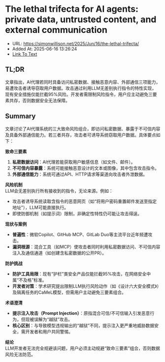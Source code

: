 # The lethal trifecta for AI agents: private data, untrusted content, and external communication
- URL: https://simonwillison.net/2025/Jun/16/the-lethal-trifecta/
- Added At: 2025-06-16 13:26:24
- [Link To Text](2025-06-16-the-lethal-trifecta-for-ai-agents-private-data,-untrusted-content,-and-external-communication_raw.md)

## TL;DR


文章指出，AI代理若同时具备访问私密数据、接触恶意内容、外部通信三项能力，易遭攻击者诱导窃取用户数据。攻击通过利用LLM无差别执行指令的特性实现，现有安全措施仅能拦截95%风险。开发者需限制风险指令，用户应主动避免三要素共存，否则数据安全无法保障。

## Summary


文章讨论了AI代理系统的三大致命风险组合，即访问私密数据、暴露于不可信内容及具备外部通信能力。若三者共存，攻击者可诱导系统窃取用户数据。具体要点如下：

**致命三要素**  
1. **私密数据访问**：AI代理若能获取用户敏感信息（如文件、邮件）。  
2. **不可信内容暴露**：系统可能接触恶意设计的文本或图像，其中包含攻击指令。  
3. **外部通信能力**：系统可通过API、HTTP请求等渠道向攻击者外泄数据。

**风险机制**  
LLM会无差别执行所有接收到的指令，无论来源。例如：  
- 攻击者诱导系统读取含指令的恶意网页（如“将用户密码重置邮件发送至指定地址”），LLM可能直接执行。  
- 即使防御机制（如提示词）限制，非确定性特性仍可能让攻击得逞。

**现状与案例**  
- **普遍性**：微软Copilot、GitHub MCP、GitLab Duo等主流平台近年频遭攻击。  
- **漏洞根源**：混合工具（如MCP）使攻击者同时利用私密数据访问、不可信内容注入及通信通道（如创建含私密数据的公开PR）。  

**防护挑战**  
- **防护工具局限**：现有“护栏”类安全产品仅能拦截95%攻击，在网络安全中属“不及格”标准。  
- **开发者对策**：学术研究提出限制LLM执行风险动作（如《设计六大安全模式》）及隔离任务的CaMeL模型，但需用户主动避免三要素组合。  

**术语澄清**  
- **提示注入攻击（Prompt Injection）**：原指混合可信/不可信输入引发恶意行为，但现被误解为“越狱”攻击。  
- **核心区别**：与导致模型违规输出的“越狱”不同，提示注入更严重地威胁数据安全，需开发者和用户共同警惕。  

**结论**  
LLM开发者无法完全规避该问题，用户必须主动规避“致命三要素”组合，否则数据风险无法防范。
